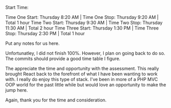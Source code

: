Start Time:

Time One Start: Thursday 8:20 AM | Time One Stop: Thursday 9:20 AM | Total 1 hour
Time Two Start: Thursday 9:30 AM | Time Two Stop: Thursday 11:30 AM | Total 2 hour
Time Three Start: Thursday 1:30 PM | Time Three Stop: Thursday 2:30 PM | Total 1 hour

Put any notes for us here.

Unfortunatley, I did not finish 100%. However, I plan on going back to do so. The commits should provide a good time table I figure.

The appreciate the time and opportunity with the assessment. This really brought React back to the forefront of what I have been wanting to work with. I really do enjoy this type of stack. I've been in more of a PHP MVC OOP world for the past little while but would love an opportunity to make the jump here.

Again, thank you for the time and consideration.